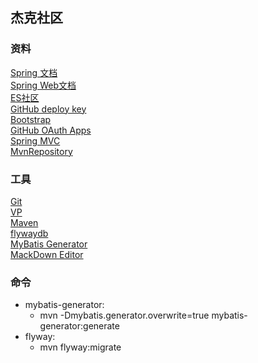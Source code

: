 ## 杰克社区
### 资料
[Spring 文档](https://spring.io/guides)  
[Spring Web文档](https://spring.io/guides/gs/serving-web-content/)  
[ES社区](https://elasticsearch.cn/explore)  
[GitHub deploy key](https://developer.github.com/v3/guides/managing-deploy-keys/#deploy-keys)  
[Bootstrap](https://developer.github.com/apps/building-github-apps/)  
[GitHub OAuth Apps](https://developer.github.com/apps/building-github-apps/)  
[Spring MVC](https://docs.spring.io/spring/docs/current/spring-framework-reference/web.html#mvc-handlermapping-interceptor)  
[MvnRepository](https://mvnrepository.com/)

### 工具
[Git](https://git-scm.com/downloads)  
[VP](https://www.visual-paradigm.com)  
[Maven](https://archive.apache.org/dist/maven/maven-3/3.5.4/)  
[flywaydb](https://flywaydb.org/)  
[MyBatis Generator](http://mybatis.org/generator/)  
[MackDown Editor](https://github.com/pandao/editor.md)  

### 命令  
- mybatis-generator:  
   - mvn -Dmybatis.generator.overwrite=true mybatis-generator:generate  
- flyway:  
   - mvn flyway:migrate  